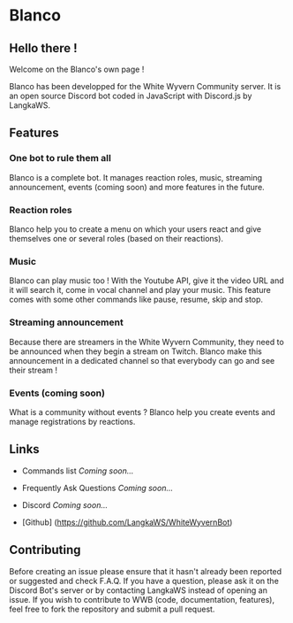 # Blanco

## Hello there !

Welcome on the Blanco's own page !

Blanco has been developped for the White Wyvern Community server.
It is an open source Discord bot coded in JavaScript with Discord.js by LangkaWS.

## Features

### One bot to rule them all
Blanco is a complete bot. It manages reaction roles, music, streaming announcement, events (coming soon) and more features in the future.

### Reaction roles
Blanco help you to create a menu on which your users react and give themselves one or several roles (based on their reactions).

### Music
Blanco can play music too ! With the Youtube API, give it the video URL and it will search it, come in vocal channel and play your music.
This feature comes with some other commands like pause, resume, skip and stop.

### Streaming announcement
Because there are streamers in the White Wyvern Community, they need to be announced when they begin a stream on Twitch. Blanco make this announcement in a dedicated channel so that everybody can go and see their stream !

### Events (coming soon)
What is a community without events ? Blanco help you create events and manage registrations by reactions.

## Links

* Commands list
*Coming soon...*

* Frequently Ask Questions
*Coming soon...*

* Discord
*Coming soon...*

* [Github] (https://github.com/LangkaWS/WhiteWyvernBot)

## Contributing
Before creating an issue please ensure that it hasn't already been reported or suggested and check F.A.Q.
If you have a question, please ask it on the Discord Bot's server or by contacting LangkaWS instead of opening an issue.
If you wish to contribute to WWB (code, documentation, features), feel free to fork the repository and submit a pull request.
